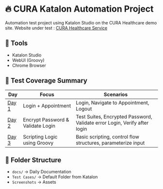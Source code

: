 # 🔥 CURA Katalon Automation Project

Automation test project using Katalon Studio on the CURA Healthcare demo site. Website under test : [CURA Healthcare Service](https://katalon-demo-cura.herokuapp.com/)

## 🔧 Tools
- Katalon Studio
- WebUI (Groovy)
- Chrome Browser

## 🧪 Test Coverage Summary

| Day | Focus | Scenarios |
|-----|-------|-----------|
| [Day 1](docs/day1-login-appointment.md) | Login + Appointment | Login, Navigate to Appointment, Logout |
| [Day 2](docs/day2-negative-login.md) | Encrypt Password & Validate Login | Test Suites, Encrypted Password, Validate error Login, Verify after login |
| [Day 3](docs/day3-basic-scripting.md) | Scripting Logic using Groovy | Basic scripting, control flow structures, parameterize input |


## 📂 Folder Structure

- `docs/` → Daily Documentation
- `Test Cases/` → Default Folder from Katalon
- `Screenshots` → Assets
